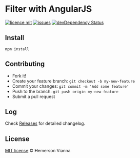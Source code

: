 # Filter with AngularJS

[![licence mit](https://img.shields.io/badge/license-MIT-blue.svg?style=flat-square)](http://hemersonvianna.mit-license.org/)
[![issues](https://img.shields.io/github/issues/resource-solutions/resource-angularjs-filter.svg?style=flat-square)](https://github.com/resource-solutions/resource-angularjs-filter/issues)
[![devDependency Status](https://david-dm.org/resource-solutions/resource-angularjs-filter/dev-status.svg)](https://david-dm.org/resource-solutions/resource-angularjs-filter#info=devDependencies)

## Install

```
npm install
```

## Contributing

- Fork it!
- Create your feature branch: `git checkout -b my-new-feature`
- Commit your changes: `git commit -m 'Add some feature'`
- Push to the branch: `git push origin my-new-feature`
- Submit a pull request

## Log

Check [Releases](https://github.com/resource-solutions/resource-angularjs-filter/releases) for detailed changelog.

## License

[MIT license](http://hemersonvianna.mit-license.org/) © Hemerson Vianna